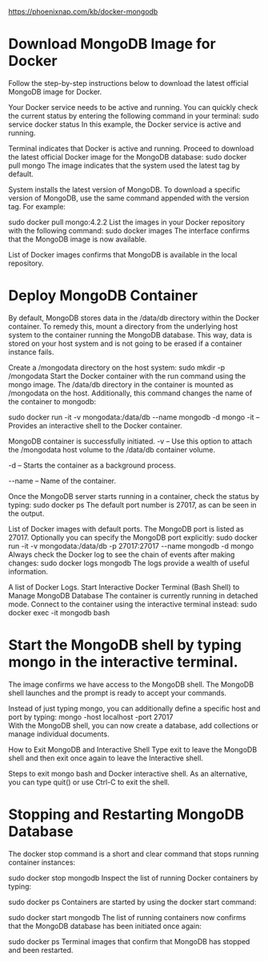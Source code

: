 https://phoenixnap.com/kb/docker-mongodb


# Download MongoDB Image for Docker

Follow the step-by-step instructions below to download the latest official MongoDB image for Docker.

Your Docker service needs to be active and running. You can quickly check the current status by entering the following command in your terminal:
sudo service docker status
In this example, the Docker service is active and running.

Terminal indicates that Docker is active and running.
Proceed to download the latest official Docker image for the MongoDB database:
sudo docker pull mongo
The image indicates that the system used the latest tag by default.

System installs the latest version of MongoDB.
To download a specific version of MongoDB, use the same command appended with the version tag. For example:

sudo docker pull mongo:4.2.2
List the images in your Docker repository with the following command:
sudo docker images
The interface confirms that the MongoDB image is now available.

List of Docker images confirms that MongoDB is available in the local repository.

# Deploy MongoDB Container

By default, MongoDB stores data in the /data/db directory within the Docker container. To remedy this, mount a directory from the underlying host system to the container running the MongoDB database. This way, data is stored on your host system and is not going to be erased if a container instance fails.

Create a /mongodata directory on the host system:
sudo mkdir -p /mongodata
Start the Docker container with the run command using the mongo image. The /data/db directory in the container is mounted as /mongodata on the host. Additionally, this command changes the name of the container to mongodb:


sudo docker run -it -v mongodata:/data/db --name mongodb -d mongo
-it – Provides an interactive shell to the Docker container.

MongoDB container is successfully initiated.
-v – Use this option to attach the /mongodata host volume to the /data/db container volume.

-d – Starts the container as a background process.

--name – Name of the container.

Once the MongoDB server starts running in a container, check the status by typing:
sudo docker ps
The default port number is 27017, as can be seen in the output.

List of Docker images with default ports. The MongoDB port is listed as 27017.
Optionally you can specify the MongoDB port explicitly:
sudo docker run -it -v mongodata:/data/db -p 27017:27017 --name mongodb -d mongo
Always check the Docker log to see the chain of events after making changes:
sudo docker logs mongodb
The logs provide a wealth of useful information.

A list of Docker Logs.
Start Interactive Docker Terminal (Bash Shell) to Manage MongoDB Database
The container is currently running in detached mode. Connect to the container using the interactive terminal instead:
sudo docker exec -it mongodb bash


# Start the MongoDB shell by typing mongo in the interactive terminal.


The image confirms we have access to the MongoDB shell.
The MongoDB shell launches and the prompt is ready to accept your commands.

Instead of just typing mongo, you can additionally define a specific host and port by typing:
mongo -host localhost -port 27017  
With the MongoDB shell, you can now create a database, add collections or manage individual documents.

How to Exit MongoDB and Interactive Shell
Type exit to leave the MongoDB shell and then exit once again to leave the Interactive shell.

Steps to exit mongo bash and Docker interactive shell.
As an alternative, you can type quit() or use Ctrl-C to exit the shell.

# Stopping and Restarting MongoDB Database

The docker stop command is a short and clear command that stops running container instances:

sudo docker stop mongodb
Inspect the list of running Docker containers by typing:

sudo docker ps
Containers are started by using the docker start command:

sudo docker start mongodb
The list of running containers now confirms that the MongoDB database has been initiated once again:

sudo docker ps
Terminal images that confirm that MongoDB has stopped and been restarted.





